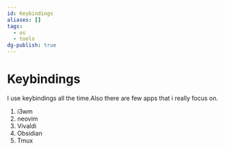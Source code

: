 ```yaml
---
id: Keybindings
aliases: []
tags:
  - os
  - tools
dg-publish: true
---
```

# Keybindings

I use keybindings all the time.Also there are few apps that i really focus on.

1. i3wm
2. neovim
3. Vivaldi
4. Obsidian
5. Tmux
